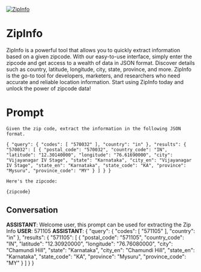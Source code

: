 
[![ZipInfo](https://flow-prompt-covers.s3.us-west-1.amazonaws.com/icon/Lofi/i17.png)]()
# ZipInfo 
ZipInfo is a powerful tool that allows you to quickly extract information based on a given zipcode. With our easy-to-use interface, simply enter the zipcode and get access to a wealth of data in JSON format. Discover details such as country, latitude, longitude, city, state, province, and more. ZipInfo is the go-to tool for developers, marketers, and researchers who need accurate and reliable location information. Start using ZipInfo today and unlock the power of zipcode data!

# Prompt

```
Given the zip code, extract the information in the following JSON format.

{ "query": { "codes": [ "570032" ], "country": "in" }, "results": { "570032": [ { "postal_code": "570032", "country_code": "IN", "latitude": "12.30140000", "longitude": "76.61690000", "city": "Vijayanagar IV Stage", "state": "Karnataka", "city_en": "Vijayanagar IV Stage", "state_en": "Karnataka", "state_code": "KA", "province": "Mysuru", "province_code": "MY" } ] } }

Here's the zipcode:

{zipcode}
```

## Conversation

**ASSISTANT**: Welcome user, this prompt can be used for extracting the Zip Info
**USER**: 571105
**ASSISTANT**: { "query": { "codes": [ "571105" ], "country": "in" }, "results": { "571105": [ { "postal_code": "571105", "country_code": "IN", "latitude": "12.30920000", "longitude": "76.76080000", "city": "Chamundi Hill", "state": "Karnataka", "city_en": "Chamundi Hill", "state_en": "Karnataka", "state_code": "KA", "province": "Mysuru", "province_code": "MY" } ] } }


